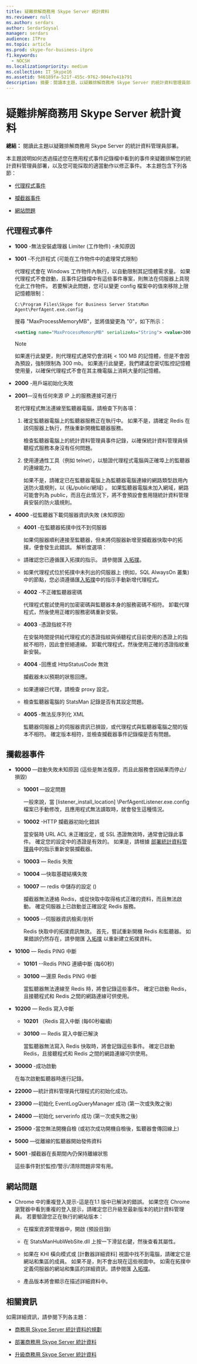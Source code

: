 ```yaml
---
title: 疑難排解商務用 Skype Server 統計資料
ms.reviewer: null
ms.author: serdars
author: SerdarSoysal
manager: serdars
audience: ITPro
ms.topic: article
ms.prod: skype-for-business-itpro
f1.keywords:
  - NOCSH
ms.localizationpriority: medium
ms.collection: IT_Skype16
ms.assetid: 946189fa-521f-455c-9762-904e7e41b791
description: 摘要：閱讀本主題，以疑難排解商務用 Skype Server 的統計資料管理員部署。
---
```


# <a name="troubleshoot-statistics-manager-for-skype-for-business-server"></a>疑難排解商務用 Skype Server 統計資料
 
**總結：** 閱讀此主題以疑難排解商務用 Skype Server 的統計資料管理員部署。
  
本主題說明如何透過描述您在應用程式事件記錄檔中看到的事件來疑難排解您的統計資料管理員部署，以及您可能採取的適當動作以修正事件。 本主題包含下列各節：
  
- [代理程式事件](troubleshoot.md#BKMK_Agent)
    
- [攔截器事件](troubleshoot.md#BKMK_Listener)
    
- [網站問題](troubleshoot.md#BKMK_Website)
    
## <a name="agent-events"></a>代理程式事件
<a name="BKMK_Agent"> </a>

- **1000** -無法安裝處理器 Limiter (工作物件) -未知原因
    
- **1001** -不允許程式 (可能在工作物件中的處理常式限制) 
    
    代理程式會在 Windows 工作物件內執行，以自動限制其記憶體需求量。 如果代理程式不會啟動，且事件記錄檔中有這些事件專案，則無法在伺服器上具現化此工作物件。 若要解決此問題，您可以變更 config 檔案中的值來移除上限記憶體限制：
    
  ```console
  C:\Program Files\Skype for Business Server StatsMan Agent\PerfAgent.exe.config
  ```

    搜尋 "MaxProcessMemoryMB"，並將值變更為 "0"，如下所示：
    
  ```xml
  <setting name="MaxProcessMemoryMB" serializeAs="String"> <value>300</value> </setting>
  ```

    > [!NOTE]
    > 如果進行此變更，則代理程式通常仍會消耗 \< 100 MB 的記憶體，但是不會因為預設，強制限制為 300 mb。 如果進行此變更，我們建議您密切監控記憶體使用量，以確保代理程式不會在其主機電腦上消耗大量的記憶體。 
  
- **2000** -用戶端初始化失敗
    
- **2001**—沒有任何來源 IP 上的服務連接可進行
    
    若代理程式無法連線至監聽器電腦，請檢查下列各項：
    
    1. 確定監聽器電腦上的監聽器服務正在執行中。 如果不是，請確定 Redis 在該伺服器上執行，然後重新開機監聽器服務。
        
        檢查監聽器電腦上的統計資料管理員事件記錄，以確保統計資料管理員偵聽程式服務本身沒有任何問題。
        
    2. 使用連通性工具（例如 telnet），以驗證代理程式電腦與正確埠上的監聽器的連線能力。
        
        如果不是，請確定已在監聽器電腦上為監聽器電腦連線的網路類型啟用內送防火牆規則，以 (私/public/網域) 。 如果監聽器電腦未加入網域，網路可能會列為 public，而且在此情況下，將不會預設會套用隨統計資料管理員安裝的防火牆規則。
    
- **4000** -從監聽器下載伺服器資訊失敗 (未知原因) 
    
  - **4001** -在監聽器拓撲中找不到伺服器
    
    如果伺服器順利連接至監聽器，但未將伺服器新增至攔截器快取中的拓撲，便會發生此錯誤。 解析度選項：
    
  - 請確認您已遵循匯入拓撲的指示。 請參閱匯 [入拓撲](deploy.md#BKMK_ImportTopology)。 
    
  - 如果代理程式位於拓撲中未列出的伺服器上 (例如，SQL AlwaysOn 叢集) 中的節點，您必須遵循匯[入拓撲](deploy.md#BKMK_ImportTopology)中的指示手動新增代理程式。
    
  - **4002** -不正確監聽器密碼
    
    代理程式嘗試使用的加密密碼與監聽器本身的服務密碼不相符。 卸載代理程式，然後使用正確的服務密碼重新安裝。
    
  - **4003** -憑證指紋不符
    
    在安裝時間提供給代理程式的憑證指紋與偵聽程式目前使用的憑證上的指紋不相符，因此會拒絕連線。 卸載代理程式，然後使用正確的憑證指紋重新安裝。
    
  - **4004** -回應或 HttpStatusCode 無效
    
    攔截器未以預期的狀態回應。 
    
  - 如果連線已代理，請檢查 proxy 設定。
    
  - 檢查監聽器電腦的 StatsMan 記錄是否有其設定問題。
    
  - **4005** -無法反序列化 XML
    
    監聽器伺服器上的伺服器資訊已損毀，或代理程式與監聽器電腦之間的版本不相符。 確定版本相符，並檢查攔截器事件記錄檔是否有問題。
    
## <a name="listener-events"></a>攔截器事件
<a name="BKMK_Listener"> </a>

- **10000** —啟動失敗未知原因 (這些是無法復原，而且此服務會因結果而停止/損毀) 
    
  - **10001** —設定問題
    
    一般來說，當 [listener_install_location] \PerfAgentListener.exe.config 檔案已手動修改，且應用程式無法讀取時，就會發生這種情況。
    
  - **10002** -HTTP 攔截器初始化錯誤
    
    當安裝時 URL ACL 未正確設定，或 SSL 憑證無效時，通常會記錄此事件。 確定您的設定中的憑證是有效的。 如果是，請根據 [部署統計資料管理員](deploy.md#BKMK_Deploy)中的指示重新安裝攔截器。
    
  - **10003** — Redis 失敗
    
  - **10004** —快取基礎結構失敗
    
  - **10007** — redis 中儲存的設定 () 
    
    攔截器無法連絡 Redis，或從快取中取得格式正確的資料，而且無法啟動。 確定伺服器上已啟動並正確設定 Redis 服務。
    
  - **10005** --伺服器資訊檢索/剖析
    
    Redis 快取中的拓撲資訊無效。 首先，嘗試重新開機 Redis 和監聽器。 如果錯誤仍然存在，請參閱匯 [入拓撲](deploy.md#BKMK_ImportTopology) 以重新建立拓撲資料。
    
- **10100** — Redis PING 中斷
    
  - **10101** --Redis PING 連續中斷 (每60秒) 
    
  - **30100** —還原 Redis PING 中斷
    
    當監聽器無法連線至 Redis 時，將會記錄這些事件。 確定已啟動 Redis，且接聽程式和 Redis 之間的網路連線可供使用。
    
- **10200** — Redis 寫入中斷
    
  - **10201** （Redis 寫入中斷 (每60秒繼續) 
    
  - **30100** — Redis 寫入中斷已解決
    
    當監聽器無法寫入 Redis 快取時，將會記錄這些事件。 確定已啟動 Redis，且接聽程式和 Redis 之間的網路連線可供使用。
    
- **30000** -成功啟動
    
    在每次啟動監聽器時進行記錄。
    
- **22000** —統計資料管理員代理程式的初始化成功。
    
- **23000** —初始化 EventLogQueryManager 成功 (第一次或失敗之後) 
    
- **24000** —初始化 serverinfo 成功 (第一次或失敗之後) 
    
- **25000** -當您無法開機自檢 (或初次成功開機自檢後，監聽器會傳回線上) 
    
- **5000** —從離線的監聽器開始發佈資料
    
- **5001** -攔截器在長期間內仍保持離線狀態
    
    這些事件對於監控/警示/清除問題非常有用。
    
## <a name="website-issues"></a>網站問題
<a name="BKMK_Website"> </a>

- Chrome 中的重複登入提示-這是在1.1 版中已解決的錯誤。 如果您在 Chrome 瀏覽器中看到重複的登入提示，請確定您已升級至最新版本的統計資料管理員。 若要驗證您正在執行的網站版本：
    
  - 在檔案資源管理器中，開啟 (預設目錄) 
    
  - 在 StatsManHubWebSite.dll 上按一下滑鼠右鍵，然後查看其屬性。
    
  - 如果在 KHI 橫向模式或 [計數器詳細資料] 視圖中找不到電腦，請確定它是網站和集區的成員。 如果不是，則不會出現在這些視圖中。 如需在拓撲中定義伺服器的網站和集區的詳細資訊，請參閱匯 [入拓撲](deploy.md#BKMK_ImportTopology)。
    
  - 產品版本將會顯示在描述詳細資料中。
    
## <a name="for-more-information"></a>相關資訊
<a name="BKMK_Website"> </a>

如需詳細資訊，請參閱下列各主題：
  
- [商務用 Skype Server 統計資料的規劃](plan.md)
    
- [部署商務用 Skype Server 統計資料](deploy.md)
    
- [升級商務用 Skype Server 統計資料](upgrade.md)
